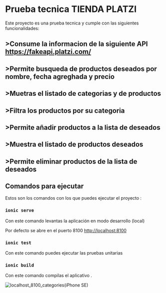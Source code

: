 # Prueba tecnica TIENDA PLATZI

Este proyecto  es una prueba tecnica y cumple con las siguientes funcionalidades:

## >Consume la informacion de la siguiente API https://fakeapi.platzi.com/
## >Permite busqueda de productos deseados  por nombre, fecha agreghada y precio
## >Muetras el listado  de categorias  y de productos
## >Filtra los productos por su categoria
## >Permite añadir productos a la lista de deseados 
## >Muestra  el listado de  productos  deseados 
## >Permite eliminar productos de la lista de deseados 

## Comandos para ejecutar

Estos son los comandos con los que puedes ejecutar el proyecto :

### `ionic serve`

Con este comando levantas la aplicación en modo desarrollo (local)

Por defecto se abre en el puerto 8100 [http://localhost:8100](http://localhost:8100) 



### `ionic test`

Con este comando puedes ejecutar las pruebas unitarias 

### `ionic build`

Con este comando  compilas el aplicativo .

![localhost_8100_categories(iPhone SE)](https://github.com/user-attachments/assets/c8d17051-cc6a-421c-9577-2110ac79274d)




